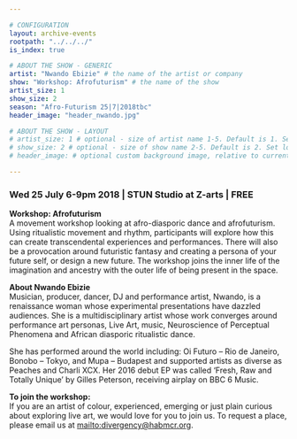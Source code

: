 ```yaml
---

# CONFIGURATION
layout: archive-events
rootpath: "../../../"
is_index: true

# ABOUT THE SHOW - GENERIC
artist: "Nwando Ebizie" # the name of the artist or company
show: "Workshop: Afrofuturism" # the name of the show
artist_size: 1
show_size: 2
season: "Afro-Futurism 25|7|2018tbc"
header_image: "header_nwando.jpg"

# ABOUT THE SHOW - LAYOUT
# artist_size: 1 # optional - size of artist name 1-5. Default is 1. Set longer names to lower values
# show_size: 2 # optional - size of show name 2-5. Default is 2. Set longer names to lower values
# header_image: # optional custom background image, relative to current page

---
```

### Wed 25 July 6-9pm 2018  | STUN Studio at Z-arts | FREE     
           
**Workshop: Afrofuturism**    
A movement workshop looking at afro-diasporic dance and afrofuturism. Using ritualistic movement and rhythm, participants will explore how this can create transcendental experiences and performances. There will also be a provocation around futuristic fantasy and creating a persona of your future self, or design a new future. The workshop joins the inner life of the imagination and ancestry with the outer life of being present in the space.          
          
**About Nwando Ebizie**         
Musician, producer, dancer, DJ and performance artist, Nwando, is a renaissance woman whose experimental presentations have dazzled audiences. She is a multidisciplinary artist whose work converges around performance art personas, Live Art, music, Neuroscience of Perceptual Phenomena and African diasporic ritualistic dance.     

She has performed around the world including: Oi Futuro – Rio de Janeiro, Bonobo – Tokyo, and Mupa – Budapest and supported artists as diverse as Peaches and Charli XCX. Her 2016 debut EP was called ‘Fresh, Raw and Totally Unique’ by Gilles Peterson, receiving airplay on BBC 6 Music.     

**To join the workshop:**       
If you are an artist of colour, experienced, emerging or just plain curious about exploring live art, we would love for you to join us. To request a place, please email us at <mailto:divergency@habmcr.org>.          

